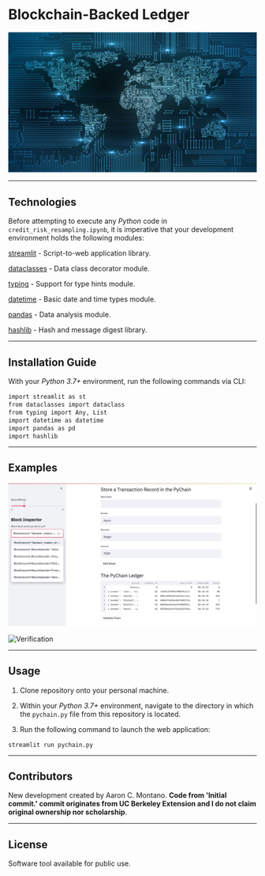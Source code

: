 # Blockchain-Backed Ledger

![Blockchain](./Images/blockchain.jpeg)

---

## Technologies


Before attempting to execute any _Python_ code in `credit_risk_resampling.ipynb`, it is imperative that your development environment holds the following modules:

[streamlit](https://streamlit.io/) - Script-to-web application library.

[dataclasses](https://docs.python.org/3/library/dataclasses.html) - Data class decorator module. 

[typing](https://docs.python.org/3/library/typing.html) - Support for type hints module. 

[datetime](https://docs.python.org/3/library/datetime.html) - Basic date and time types module. 

[pandas](https://pandas.pydata.org/pandas-docs/stable/) - Data analysis module.

[hashlib](https://docs.python.org/3/library/hashlib.html) - Hash and message digest library. 

---

## Installation Guide

With your _Python 3.7+_ environment, run the following commands via CLI:

```
import streamlit as st
from dataclasses import dataclass
from typing import Any, List
import datetime as datetime
import pandas as pd
import hashlib
```

---

## Examples

![Main Page](./Images/overall_page.png)

![Verification](./Images/verification.png)

---

## Usage

1. Clone repository onto your personal machine. 

2. Within your _Python 3.7+_ environment, navigate to the directory in which the `pychain.py` file from this repository is located. 

3. Run the following command to launch the web application:

```
streamlit run pychain.py
```

---

## Contributors

New development created by Aaron C. Montano. **Code from 'Initial commit.' commit originates from UC Berkeley Extension and I do not claim original ownership nor scholarship**.

---

## License

Software tool available for public use. 
